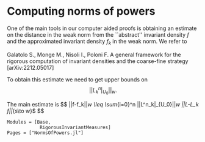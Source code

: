 # Computing norms of powers

One of the main tools in our computer aided proofs is 
obtaining an estimate on the distance in the weak norm
from the ``abstract'' invariant density $f$ and the 
approximated invariant density $f_k$ in the weak norm.
We refer to

Galatolo S., Monge M., Nisoli I., Poloni F.
A general framework for the rigorous computation of invariant densities and the coarse-fine strategy
[arXiv:2212.05017]


To obtain this estimate we need to get upper bounds
on 
$$
||L^n_k|_{U_0}||_w.
$$

The main estimate is 
$$
||f-f_k||_w \leq \sum_{i=0}^n ||L^n_k|_{U_0}||_w ||L-L_k f||_{s\to w}$
$$

```@autodocs
Modules = [Base, 
            RigorousInvariantMeasures]
Pages = ["NormsOfPowers.jl"]
```